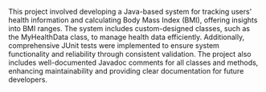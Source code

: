 This project involved developing a Java-based system for tracking users' health information and calculating Body Mass Index (BMI), offering insights into BMI ranges. The system includes custom-designed classes, such as the MyHealthData class, to manage health data efficiently. Additionally, comprehensive JUnit tests were implemented to ensure system functionality and reliability through consistent validation. The project also includes well-documented Javadoc comments for all classes and methods, enhancing maintainability and providing clear documentation for future developers.
